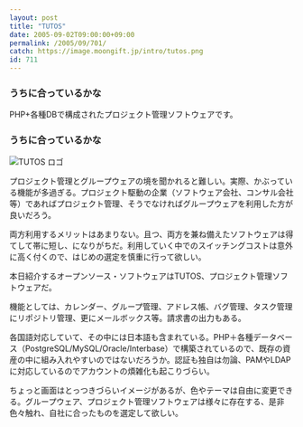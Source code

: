 ```yaml
---
layout: post
title: "TUTOS"
date: 2005-09-02T09:00:00+09:00
permalink: /2005/09/701/
catch: https://image.moongift.jp/intro/tutos.png
id: 711
---
```

### うちに合っているかな
  
PHP+各種DBで構成されたプロジェクト管理ソフトウェアです。  
<!--more-->  

### うちに合っているかな
  

![TUTOS ロゴ](https://image.moongift.jp/intro/tutos.png "TUTOS ロゴ")

  

プロジェクト管理とグループウェアの境を聞かれると難しい。実際、かぶっている機能が多過ぎる。プロジェクト駆動の企業（ソフトウェア会社、コンサル会社等）であればプロジェクト管理、そうでなければグループウェアを利用した方が良いだろう。

  

両方利用するメリットはあまりない。且つ、両方を兼ね備えたソフトウェアは得てして帯に短し、になりがちだ。利用していく中でのスイッチングコストは意外に高く付くので、はじめの選定を慎重に行って欲しい。

  

本日紹介するオープンソース・ソフトウェアはTUTOS、プロジェクト管理ソフトウェアだ。

  

機能としては、カレンダー、グループ管理、アドレス帳、バグ管理、タスク管理にリポジトリ管理、更にメールボックス等。請求書の出力もある。

  

各国語対応していて、その中には日本語も含まれている。PHP＋各種データベース（PostgreSQL/MySQL/Oracle/Interbase）で構築されているので、既存の資産の中に組み入れやすいのではないだろうか。認証も独自は勿論、PAMやLDAPに対応しているのでアカウントの煩雑化も起こりづらい。

  

ちょっと画面はとっつきづらいイメージがあるが、色やテーマは自由に変更できる。グループウェア、プロジェクト管理ソフトウェアは様々に存在する、是非色々触れ、自社に合ったものを選定して欲しい。

